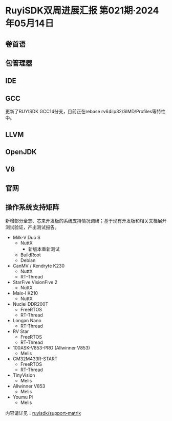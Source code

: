 # RuyiSDK双周进展汇报  第021期·2024年05月14日

## 卷首语

## 包管理器

## IDE

## GCC
更新了RUYISDK GCC14分支，目前正在rebase rv64ilp32/SIMD/Profiles等特性中。

## LLVM

## OpenJDK

## V8

## 官网

## 操作系统支持矩阵

新增部分全志、芯来开发板的系统支持情况调研；基于现有开发板和相关文档展开测试验证，产出测试报告。

- Milk-V Duo S 
    - NuttX
        - 新版本重新测试
    - BuildRoot
    - Debian
- CanMV / Kendryte K230
    - NuttX
    - RT-Thread
- StarFive VisionFive 2
    - NuttX
- Maix-I K210
    - NuttX
- Nuclei DDR200T
    - FreeRTOS
    - RT-Thread
- Longan Nano
    - RT-Thread
- RV Star
    - FreeRTOS
    - RT-Thread
- 100ASK-V853-PRO (Allwinner V853)
    - Melis
- CM32M433R-START
    - FreeRTOS
    - RT-Thread
- TinyVision
    - Melis
- Allwinner V853
    - Melis
- Youmu Pi
    - Melis

内容请详见：[ruyisdk/support-matrix](https://github.com/ruyisdk/support-matrix)
